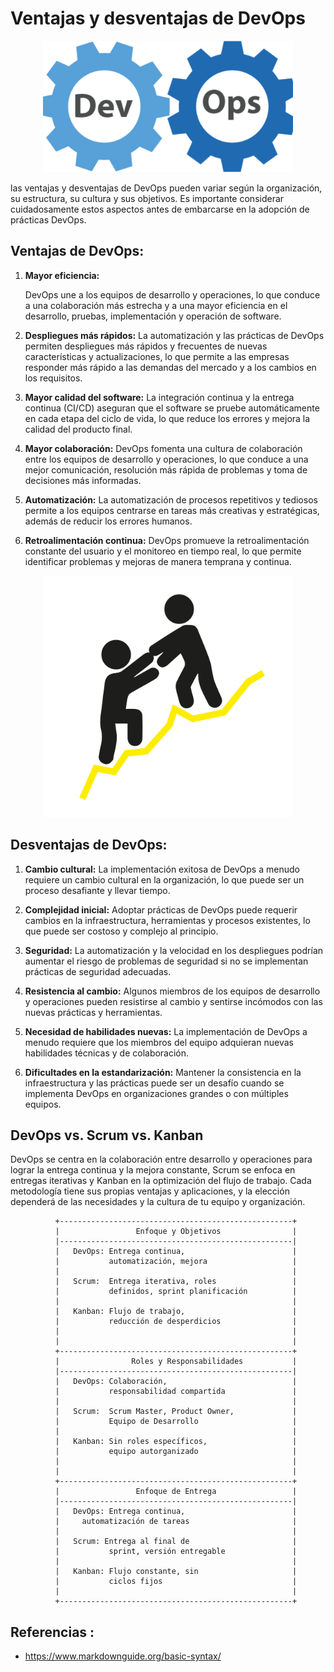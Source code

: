 
# Ventajas y desventajas de DevOps




<p align="center"><img src="https://github.com/CindyFonck/Devops_23/blob/main/NestorBecerra/img/pngegg.png" alt="logo" width="400"/></p>



las ventajas y desventajas de DevOps pueden variar según la organización, su estructura, su cultura y sus objetivos. Es importante considerar cuidadosamente estos aspectos antes de embarcarse en la adopción de prácticas DevOps.



## Ventajas de DevOps:


1. **Mayor eficiencia:** <p>DevOps une a los equipos de desarrollo y operaciones, lo que conduce a una colaboración más estrecha y a una mayor eficiencia en el desarrollo, pruebas, implementación y operación de software.</p>

2. **Despliegues más rápidos:** La automatización y las prácticas de DevOps permiten despliegues más rápidos y frecuentes de nuevas características y actualizaciones, lo que permite a las empresas responder más rápido a las demandas del mercado y a los cambios en los requisitos.

3. **Mayor calidad del software:** La integración continua y la entrega continua (CI/CD) aseguran que el software se pruebe automáticamente en cada etapa del ciclo de vida, lo que reduce los errores y mejora la calidad del producto final.

4. **Mayor colaboración:** DevOps fomenta una cultura de colaboración entre los equipos de desarrollo y operaciones, lo que conduce a una mejor comunicación, resolución más rápida de problemas y toma de decisiones más informadas.

5. **Automatización:** La automatización de procesos repetitivos y tediosos permite a los equipos centrarse en tareas más creativas y estratégicas, además de reducir los errores humanos.

6. **Retroalimentación continua:** DevOps promueve la retroalimentación constante del usuario y el monitoreo en tiempo real, lo que permite identificar problemas y mejoras de manera temprana y continua.





<p align="center"><img src="https://github.com/CindyFonck/Devops_23/blob/main/NestorBecerra/img/pngegg%20(2).png" alt="logo" width="400"/></p>


## Desventajas de DevOps:

1. **Cambio cultural:** La implementación exitosa de DevOps a menudo requiere un cambio cultural en la organización, lo que puede ser un proceso desafiante y llevar tiempo.

2. **Complejidad inicial:** Adoptar prácticas de DevOps puede requerir cambios en la infraestructura, herramientas y procesos existentes, lo que puede ser costoso y complejo al principio.

3. **Seguridad:** La automatización y la velocidad en los despliegues podrían aumentar el riesgo de problemas de seguridad si no se implementan prácticas de seguridad adecuadas.

4. **Resistencia al cambio:** Algunos miembros de los equipos de desarrollo y operaciones pueden resistirse al cambio y sentirse incómodos con las nuevas prácticas y herramientas.

5. **Necesidad de habilidades nuevas:** La implementación de DevOps a menudo requiere que los miembros del equipo adquieran nuevas habilidades técnicas y de colaboración.

6. **Dificultades en la estandarización:** Mantener la consistencia en la infraestructura y las prácticas puede ser un desafío cuando se implementa DevOps en organizaciones grandes o con múltiples equipos.

## DevOps vs. Scrum vs. Kanban

DevOps se centra en la colaboración entre desarrollo y operaciones para lograr la entrega continua y la mejora constante, Scrum se enfoca en entregas iterativas y Kanban en la optimización del flujo de trabajo. Cada metodología tiene sus propias ventajas y aplicaciones, y la elección dependerá de las necesidades y la cultura de tu equipo y organización.



              +----------------------------------------------------+
              |                 Enfoque y Objetivos                |
              |----------------------------------------------------|
              |   DevOps: Entrega continua,                        |
              |           automatización, mejora                   |                               
              |                                                    |
              |   Scrum:  Entrega iterativa, roles                 |
              |           definidos, sprint planificación          |    
              |                                                    |                  
              |   Kanban: Flujo de trabajo,                        |
              |           reducción de desperdicios                |
              |                                                    |
              |                                                    |
              +----------------------------------------------------+
              |                Roles y Responsabilidades           |
              |----------------------------------------------------|
              |   DevOps: Colaboración,                            |
              |           responsabilidad compartida               |
              |                                                    |
              |   Scrum:  Scrum Master, Product Owner,             |
              |           Equipo de Desarrollo                     |
              |                                                    |
              |   Kanban: Sin roles específicos,                   |
              |           equipo autorganizado                     |                            
              |                                                    |            
              |                                                    |
              +----------------------------------------------------+
              |                 Enfoque de Entrega                 |
              |----------------------------------------------------|          
              |   DevOps: Entrega continua,                        |
              |     automatización de tareas                       |
              |                                                    |
              |   Scrum: Entrega al final de                       |
              |           sprint, versión entregable               |
              |                                                    |
              |   Kanban: Flujo constante, sin                     |
              |           ciclos fijos                             |                                       
              |                                                    |
              +----------------------------------------------------+



## Referencias :

- <https://www.markdownguide.org/basic-syntax/>








